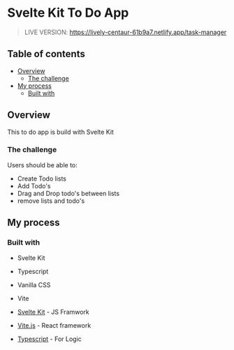 # Svelte Kit To Do App

> LIVE VERSION: https://lively-centaur-61b9a7.netlify.app/task-manager

## Table of contents

- [Overview](#overview)
  - [The challenge](#the-challenge)
- [My process](#my-process)
  - [Built with](#built-with)

## Overview

This to do app is build with Svelte Kit

### The challenge

Users should be able to:

- Create Todo lists
- Add Todo's
- Drag and Drop todo's between lists
- remove lists and todo's

## My process

### Built with

- Svelte Kit
- Typescript
- Vanilla CSS
- Vite

- [Svelte Kit](https://kit.svelte.dev/) - JS Framwork
- [Vite.js](https://vitejs.dev/) - React framework
- [Typescript](https://www.typescriptlang.org/) - For Logic
